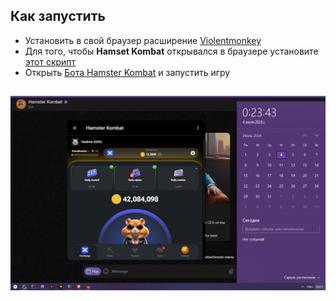## Как запустить
- Установить в свой браузер расширение [Violentmonkey](https://chromewebstore.google.com/detail/violentmonkey/jinjaccalgkegednnccohejagnlnfdag?hl=be)
- Для того, чтобы **Hamset Kombat** открывался в браузере установите [этот скрипт](https://github.com/GravelFire/HamsterKombatWebJS/raw/master/hamsterkombat_web.js)
- Открыть [Бота Hamster Kombat](https://web.telegram.org/k/#?tgaddr=tg%3A%2F%2Fresolve%3Fdomain%3Dhamster_kombat_bot%26appname%3Dstart%26startapp%3DkentId339631649) и запустить игру

## ![Результат](Screenshot_64.png)
